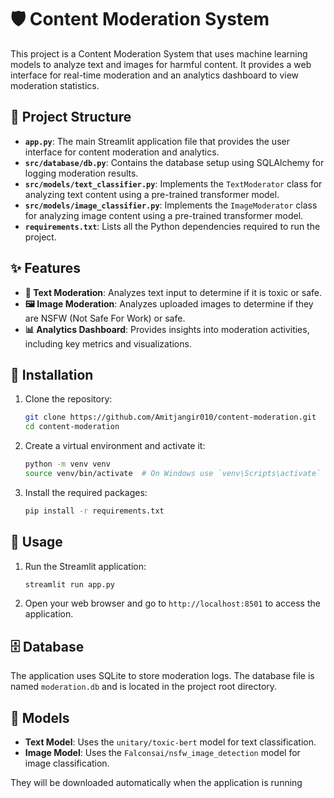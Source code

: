 # 🛡️ Content Moderation System

This project is a Content Moderation System that uses machine learning models to analyze text and images for harmful content. It provides a web interface for real-time moderation and an analytics dashboard to view moderation statistics.

## 📂 Project Structure

- **`app.py`**: The main Streamlit application file that provides the user interface for content moderation and analytics.
- **`src/database/db.py`**: Contains the database setup using SQLAlchemy for logging moderation results.
- **`src/models/text_classifier.py`**: Implements the `TextModerator` class for analyzing text content using a pre-trained transformer model.
- **`src/models/image_classifier.py`**: Implements the `ImageModerator` class for analyzing image content using a pre-trained transformer model.
- **`requirements.txt`**: Lists all the Python dependencies required to run the project.

## ✨ Features

- **📝 Text Moderation**: Analyzes text input to determine if it is toxic or safe.
- **🖼️ Image Moderation**: Analyzes uploaded images to determine if they are NSFW (Not Safe For Work) or safe.
- **📊 Analytics Dashboard**: Provides insights into moderation activities, including key metrics and visualizations.

## 🚀 Installation

1. Clone the repository:
   ```bash
   git clone https://github.com/Amitjangir010/content-moderation.git
   cd content-moderation
   ```

2. Create a virtual environment and activate it:
   ```bash
   python -m venv venv
   source venv/bin/activate  # On Windows use `venv\Scripts\activate`
   ```

3. Install the required packages:
   ```bash
   pip install -r requirements.txt
   ```

## 🏃 Usage

1. Run the Streamlit application:
   ```bash
   streamlit run app.py
   ```

2. Open your web browser and go to `http://localhost:8501` to access the application.

## 🗄️ Database

The application uses SQLite to store moderation logs. The database file is named `moderation.db` and is located in the project root directory.

## 🤖 Models

- **Text Model**: Uses the `unitary/toxic-bert` model for text classification.
- **Image Model**: Uses the `Falconsai/nsfw_image_detection` model for image classification.

They will be downloaded automatically when the application is running
